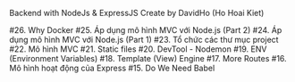 Backend with NodeJs & ExpressJS
Create by DavidHo (Ho Hoai Kiet)

#26. Why Docker
#25. Áp dụng mô hình MVC với Node.js (Part 2)
#24. Áp dụng mô hình MVC với Node.js (Part 1)
#23. Tổ chức các thư mục project
#22. Mô hình MVC
#21. Static files
#20. DevTool - Nodemon
#19. ENV (Environment Variables)
#18. Template (View) Engine
#17. More Routes
#16. Mô hình hoạt động của Express
#15. Do We Need Babel
